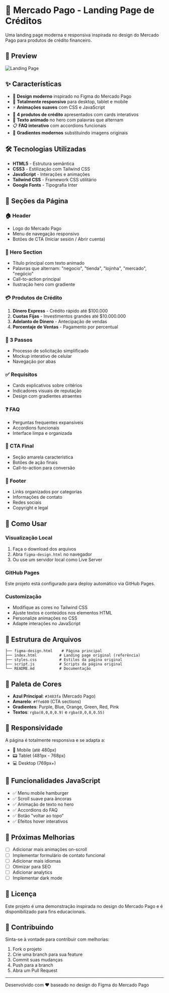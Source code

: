 # 🚀 Mercado Pago - Landing Page de Créditos

Uma landing page moderna e responsiva inspirada no design do Mercado Pago para produtos de crédito financeiro.

## 📸 Preview

![Landing Page](https://via.placeholder.com/800x400/3483fa/ffffff?text=Mercado+Pago+Landing)

## ✨ Características

- 🎨 **Design moderno** inspirado no Figma do Mercado Pago
- 📱 **Totalmente responsivo** para desktop, tablet e mobile
- ⚡ **Animações suaves** com CSS e JavaScript
- 🎯 **4 produtos de crédito** apresentados com cards interativos
- 🔄 **Texto animado** no hero com palavras que alternam
- 📋 **FAQ interativo** com accordions funcionais
- 🎨 **Gradientes modernos** substituindo imagens originais

## 🛠️ Tecnologias Utilizadas

- **HTML5** - Estrutura semântica
- **CSS3** - Estilização com Tailwind CSS
- **JavaScript** - Interações e animações
- **Tailwind CSS** - Framework CSS utilitário
- **Google Fonts** - Tipografia Inter

## 🎯 Seções da Página

### 🏠 Header
- Logo do Mercado Pago
- Menu de navegação responsivo
- Botões de CTA (Iniciar sesión / Abrir cuenta)

### 🌟 Hero Section
- Título principal com texto animado
- Palavras que alternam: "negocio", "tienda", "lojinha", "mercado", "negócio"
- Call-to-action principal
- Ilustração hero com gradiente

### 💳 Produtos de Crédito
1. **Dinero Express** - Crédito rápido até $100.000
2. **Cuotas Fijas** - Investimentos grandes até $10.000.000
3. **Adelanto de Dinero** - Antecipação de vendas
4. **Porcentaje de Ventas** - Pagamento por percentual

### 📱 3 Passos
- Processo de solicitação simplificado
- Mockup interativo de celular
- Navegação por abas

### ✅ Requisitos
- Cards explicativos sobre critérios
- Indicadores visuais de reputação
- Design com gradientes atraentes

### ❓ FAQ
- Perguntas frequentes expansíveis
- Accordions funcionais
- Interface limpa e organizada

### 🎨 CTA Final
- Seção amarela característica
- Botões de ação finais
- Call-to-action para conversão

### 🦶 Footer
- Links organizados por categorias
- Informações de contato
- Redes sociais
- Copyright e legal

## 🚀 Como Usar

### Visualização Local
1. Faça o download dos arquivos
2. Abra `figma-design.html` no navegador
3. Ou use um servidor local como Live Server

### GitHub Pages
Este projeto está configurado para deploy automático via GitHub Pages.

### Customização
- Modifique as cores no Tailwind CSS
- Ajuste textos e conteúdos nos elementos HTML
- Personalize animações no CSS
- Adapte interações no JavaScript

## 📂 Estrutura de Arquivos

```
├── figma-design.html    # Página principal
├── index.html          # Landing page original (referência)
├── styles.css          # Estilos da página original
├── script.js           # Scripts da página original
└── README.md           # Documentação
```

## 🎨 Paleta de Cores

- **Azul Principal**: `#3483fa` (Mercado Pago)
- **Amarelo**: `#ffe600` (CTA sections)
- **Gradientes**: Purple, Blue, Orange, Green, Red, Pink
- **Textos**: `rgba(0,0,0,0.9)` e `rgba(0,0,0,0.55)`

## 📱 Responsividade

A página é totalmente responsiva e se adapta a:
- 📱 Mobile (até 480px)
- 📟 Tablet (481px - 768px)
- 💻 Desktop (769px+)

## 🔧 Funcionalidades JavaScript

- ✅ Menu mobile hamburger
- ✅ Scroll suave para âncoras
- ✅ Animação de texto no hero
- ✅ Accordions do FAQ
- ✅ Botão "voltar ao topo"
- ✅ Efeitos hover interativos

## 🌟 Próximas Melhorias

- [ ] Adicionar mais animações on-scroll
- [ ] Implementar formulário de contato funcional
- [ ] Adicionar mais idiomas
- [ ] Otimizar para SEO
- [ ] Adicionar analytics
- [ ] Implementar dark mode

## 📄 Licença

Este projeto é uma demonstração inspirada no design do Mercado Pago e é disponibilizado para fins educacionais.

## 🤝 Contribuindo

Sinta-se à vontade para contribuir com melhorias:
1. Fork o projeto
2. Crie uma branch para sua feature
3. Commit suas mudanças
4. Push para a branch
5. Abra um Pull Request

---

Desenvolvido com ❤️ baseado no design do Figma do Mercado Pago
